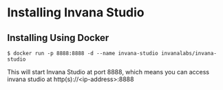 # Installing Invana Studio

## Installing Using Docker 

```
$ docker run -p 8888:8888 -d --name invana-studio invanalabs/invana-studio
```

This will start Invana Studio at port 8888, which means you can access invana studio at http\(s\)://&lt;ip-address&gt;:8888

